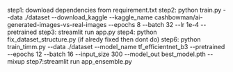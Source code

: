 step1: download dependencies from requirement.txt
step2: python train.py --data ./dataset --download_kaggle --kaggle_name cashbowman/ai-generated-images-vs-real-images --epochs 8 --batch 32 --lr 1e-4 --pretrained
step3: streamlit run app.py
step4: python fix_dataset_structure.py (if alredy fixed then dont do)
step6: python train_timm.py --data ./dataset --model_name tf_efficientnet_b3 --pretrained --epochs 12 --batch 16 --input_size 300 --model_out best_model.pth --mixup
step7:streamlit run app_ensemble.py
